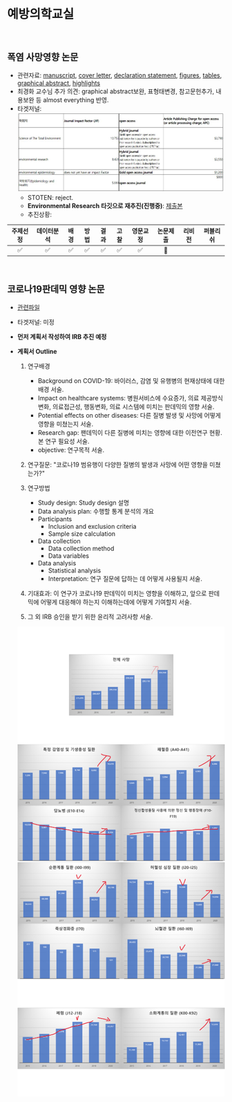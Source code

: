 # 예방의학교실

<br/>

## 폭염 사망영향 논문
- 관련자료: [manuscript](https://www.dropbox.com/s/dpchmavxnru56pc/manuscript_v6.docx?dl=0), [cover letter](https://www.dropbox.com/s/7tj9p6tmw8ceaxi/cover_letter.docx?dl=0), [declaration statement](https://www.dropbox.com/s/7qhtzbbsav8lwt1/declarationStatement.docx?dl=0), [figures](https://www.dropbox.com/s/ovgricll03q3wxp/figures.docx?dl=0), [tables](https://www.dropbox.com/s/docv4wr01nwy9t8/tables.docx?dl=0), [graphical abstract](https://www.dropbox.com/s/gcmrkwa7fua94el/graphical%20abstract.png?dl=0), [highlights](https://www.dropbox.com/s/0kilf62j6zd00t1/highlights.docx?dl=0) 
- 최경화 교수님 추가 의견: graphical abstract보완, 표형태변경, 참고문헌추가, 내용보완 등 almost everything 반영.
- 타겟저널:
  ![target](./target.JPG)
  + STOTEN: reject.
  + **Environmental Research 타깃으로 재추진(진행중)**: [제출본](https://www.dropbox.com/s/hfr2gthyv0wn0fl/ER-23-766.pdf?dl=0)
  + 추진상황:

| 주제선정 | 데이터분석 | 배경 | 방법 | 결과 | 고찰 | 영문교정 | 논문제출 | 리비전 | 퍼블리쉬 |
| :--------: | :--------: |  :--------: |  :--------: |  :--------: |  :--------: |  :--------: |  :--------: |  :--------: |  :--------: | 
| :white_check_mark: | :white_check_mark: | :white_check_mark: | :white_check_mark: | :white_check_mark: | :white_check_mark: | :white_check_mark: |:triangular_flag_on_post: |  |  |


<br/>

## 코로나19판데믹 영향 논문
- [관련파일](https://www.dropbox.com/sh/k98zqkuquxmzeez/AAAjgxW_wfEzr8a-Bq69MOhGa?dl=0)
- 타겟저널: 미정
- **먼저 계획서 작성하여 IRB 추진 예정**
- **계획서 Outline**

  1. 연구배경
  
      - Background on COVID-19: 바이러스, 감염 및 유행병의 현재상태에 대한 배경 서술.
      - Impact on healthcare systems: 병원서비스에 수요증가, 의료 제공방식 변화, 의료접근성, 행동변화, 의료 시스템에 미치는 판데믹의 영향 서술.
      - Potential effects on other diseases: 다른 질병 발생 및 사망에 어떻게 영향을 미쳤는지 서술.
      - Research gap: 팬데믹이 다른 질병에 미치는 영향에 대한 이전연구 현황. 본 연구 필요성 서술.
      - objective: 연구목적 서술.
    
  2. 연구질문: "코로나19 범유행이 다양한 질병의 발생과 사망에 어떤 영향을 미쳤는가?"
  
  3. 연구방법
  
      - Study design: Study design 설명
      - Data analysis plan: 수행할 통계 분석의 개요
      - Participants
        + Inclusion and exclusion criteria
        + Sample size calculation
      - Data collection
        + Data collection method
        + Data variables
      - Data analysis
        + Statistical analysis
        + Interpretation: 연구 질문에 답하는 데 어떻게 사용될지 서술.
      
  3. 기대효과: 이 연구가 코로나19 판데믹이 미치는 영향을 이해하고, 앞으로 판데믹에 어떻게 대응해야 하는지 이해하는데에 어떻게 기여할지 서술.
  
  4. 그 외 IRB 승인을 받기 위한 윤리적 고려사항 서술.


  ![death_1](./death_1.PNG)
  ![death_2](./death_2.PNG)
  ![death_3](./death_3.PNG)
  ![death_4](./death_4.PNG)
    
<br/>

